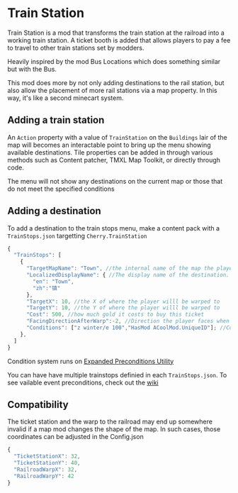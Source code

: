 ﻿# Train Station

Train Station is a mod that transforms the train station at the railroad into a working train station. A ticket booth is added that allows players to pay a fee to travel to other train stations set by modders.

Heavily inspired by the mod Bus Locations which does something similar but with the Bus.

This mod does more by not only adding destinations to the rail station, but also allow the placement of more rail stations via a map property. In this way, it's like a second minecart system.

## Adding a train station
An `Action` property with a value of `TrainStation` on the `Buildings` lair of the map will becomes an interactable point to bring up the menu showing available destinations. Tile properties can be added in through various methods such as Content patcher, TMXL Map Toolkit, or directly through code.

The menu will not show any destinations on the current map or those that do not meet the specified conditions

## Adding a destination

To add a destination to the train stops menu, make a content pack with a `TrainStops.json` targetting `Cherry.TrainStation`

```js
{
  "TrainStops": [
    {
      "TargetMapName": "Town", //the internal name of the map the player will be warped to
      "LocalizedDisplayName": { //The display name of the destination. Will default to english if no translations are found for the current language
        "en": "Town",
        "zh":"镇"
      },
      "TargetX": 10, //the X of where the player willl be warped to
      "TargetY": 10, //the Y of where the player willl be warped to
      "Cost": 500, //how much gold it costs to buy this ticket
      "FacingDirectionAfterWarp":-2, //Direction the player faces when they arrived. 0 is up, 1 is right, 2 is down, 3 is left. Defaults to 2
      "Conditions": ["z winter/e 100","HasMod ACoolMod.UniqueID"]; //Conditions for the destination to be available using Expanded Preconditions Utility
    },
  ]
}
```
Condition system runs on [Expanded Preconditions Utility](https://github.com/ChroniclerCherry/stardew-valley-mods/blob/Develop/ExpandedPreconditionsUtility/README.md)

You can have have multiple trainstops definied in each `TrainStops.json`. To see vailable event preconditions, check out the [wiki](https://stardewvalleywiki.com/Modding:Event_data#Event_preconditions)



## Compatibility
The ticket station and the warp to the railroad may end up somewhere invalid if a map mod changes the shape of the map. In such cases, those coordinates can be adjusted in the Config.json

```js
{
  "TicketStationX": 32,
  "TicketStationY": 40,
  "RailroadWarpX": 32,
  "RailroadWarpY": 42
}
```
